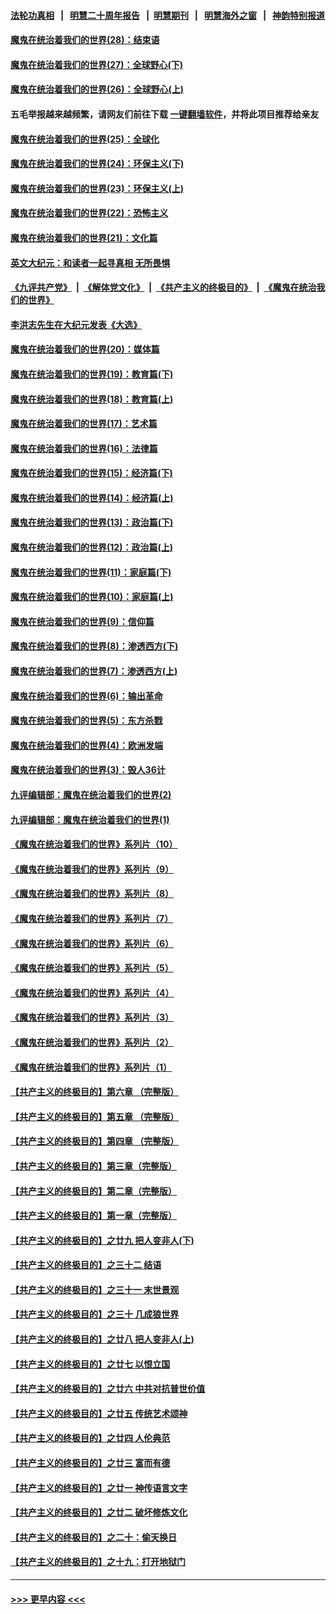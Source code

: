 #### [法轮功真相](https://github.com/gfw-breaker/truth/blob/master/README.md?t=0) &nbsp;&nbsp;|&nbsp;&nbsp; [明慧二十周年报告](https://github.com/gfw-breaker/mh-reports/blob/master/README.md?t=0) &nbsp;&nbsp;|&nbsp;&nbsp;[明慧期刊](https://github.com/gfw-breaker/mh-qikan) &nbsp;&nbsp;|&nbsp;&nbsp; [明慧海外之窗](https://github.com/gfw-breaker/mh-news/blob/master/README.md?t=0) &nbsp;&nbsp;|&nbsp;&nbsp; [神韵特别报道](https://github.com/gfw-breaker/mh-news/blob/master/shenyun.md?t=0)
#### [魔鬼在统治着我们的世界(28)：结束语](../pages/nsc422/n10936246.md?t=06140302) 
#### [魔鬼在统治着我们的世界(27)：全球野心(下)](../pages/nsc422/n10928319.md?t=06140302) 
#### [魔鬼在统治着我们的世界(26)：全球野心(上)](../pages/nsc422/n10900318.md?t=06140302) 
#### 五毛举报越来越频繁，请网友们前往下载 [一键翻墙软件](https://github.com/gfw-breaker/ssr-accounts)，并将此项目推荐给亲友
#### [魔鬼在统治着我们的世界(25)：全球化](../pages/nsc422/n10788205.md?t=06140302) 
#### [魔鬼在统治着我们的世界(24)：环保主义(下)](../pages/nsc422/n10695307.md?t=06140302) 
#### [魔鬼在统治着我们的世界(23)：环保主义(上)](../pages/nsc422/n10688613.md?t=06140302) 
#### [魔鬼在统治着我们的世界(22)：恐怖主义](../pages/nsc422/n10614727.md?t=06140302) 
#### [魔鬼在统治着我们的世界(21)：文化篇](../pages/nsc422/n10597706.md?t=06140302) 
#### [英文大纪元：和读者一起寻真相 无所畏惧](../pages/nsc422/n12542027.md?t=06140302) 
#### [《九评共产党》](https://github.com/begood0513/9ping.md/blob/master/README.md) &nbsp;|&nbsp; [《解体党文化》](../../../../jtdwh.md/blob/master/README.md)  &nbsp;|&nbsp; [《共产主义的终极目的》](../../../../gczydzjmd.md/blob/master/README.md) &nbsp;|&nbsp; [《魔鬼在统治我们的世界》](../../../../mgztzwmdsj.md/blob/master/README.md) 
#### [李洪志先生在大纪元发表《大选》](../pages/nsc422/n12534746.md?t=06140302) 
#### [魔鬼在统治着我们的世界(20)：媒体篇](../pages/nsc422/n10586579.md?t=06140302) 
#### [魔鬼在统治着我们的世界(19)：教育篇(下)](../pages/nsc422/n10564808.md?t=06140302) 
#### [魔鬼在统治着我们的世界(18)：教育篇(上)](../pages/nsc422/n10526970.md?t=06140302) 
#### [魔鬼在统治着我们的世界(17)：艺术篇](../pages/nsc422/n10499093.md?t=06140302) 
#### [魔鬼在统治着我们的世界(16)：法律篇](../pages/nsc422/n10485969.md?t=06140302) 
#### [魔鬼在统治着我们的世界(15)：经济篇(下)](../pages/nsc422/n10469975.md?t=06140302) 
#### [魔鬼在统治着我们的世界(14)：经济篇(上)](../pages/nsc422/n10457370.md?t=06140302) 
#### [魔鬼在统治着我们的世界(13)：政治篇(下)](../pages/nsc422/n10448270.md?t=06140302) 
#### [魔鬼在统治着我们的世界(12)：政治篇(上)](../pages/nsc422/n10444576.md?t=06140302) 
#### [魔鬼在统治着我们的世界(11)：家庭篇(下)](../pages/nsc422/n10440961.md?t=06140302) 
#### [魔鬼在统治着我们的世界(10)：家庭篇(上)](../pages/nsc422/n10435448.md?t=06140302) 
#### [魔鬼在统治着我们的世界(9)：信仰篇](../pages/nsc422/n10432159.md?t=06140302) 
#### [魔鬼在统治着我们的世界(8)：渗透西方(下)](../pages/nsc422/n10429603.md?t=06140302) 
#### [魔鬼在统治着我们的世界(7)：渗透西方(上)](../pages/nsc422/n10426013.md?t=06140302) 
#### [魔鬼在统治着我们的世界(6)：输出革命](../pages/nsc422/n10421536.md?t=06140302) 
#### [魔鬼在统治着我们的世界(5)：东方杀戮](../pages/nsc422/n10417707.md?t=06140302) 
#### [魔鬼在统治着我们的世界(4)：欧洲发端](../pages/nsc422/n10414890.md?t=06140302) 
#### [魔鬼在统治着我们的世界(3)：毁人36计](../pages/nsc422/n10411583.md?t=06140302) 
#### [九评编辑部：魔鬼在统治着我们的世界(2)](../pages/nsc422/n10410036.md?t=06140302) 
#### [九评编辑部：魔鬼在统治着我们的世界(1)](../pages/nsc422/n10406825.md?t=06140302) 
#### [《魔鬼在统治着我们的世界》系列片（10）](../pages/nsc422/n12292670.md?t=06140302) 
#### [《魔鬼在统治着我们的世界》系列片（9）](../pages/nsc422/n12290859.md?t=06140302) 
#### [《魔鬼在统治着我们的世界》系列片（8）](../pages/nsc422/n12287445.md?t=06140302) 
#### [《魔鬼在统治着我们的世界》系列片（7）](../pages/nsc422/n12283425.md?t=06140302) 
#### [《魔鬼在统治着我们的世界》系列片（6）](../pages/nsc422/n12282314.md?t=06140302) 
#### [《魔鬼在统治着我们的世界》系列片（5）](../pages/nsc422/n12281419.md?t=06140302) 
#### [《魔鬼在统治着我们的世界》系列片（4）](../pages/nsc422/n12274024.md?t=06140302) 
#### [《魔鬼在统治着我们的世界》系列片（3）](../pages/nsc422/n12271322.md?t=06140302) 
#### [《魔鬼在统治着我们的世界》系列片（2）](../pages/nsc422/n12269049.md?t=06140302) 
#### [《魔鬼在统治着我们的世界》系列片（1）](../pages/nsc422/n12267575.md?t=06140302) 
#### [【共产主义的终极目的】第六章 （完整版）](../pages/nsc422/n11428913.md?t=06140302) 
#### [【共产主义的终极目的】第五章 （完整版）](../pages/nsc422/n11428912.md?t=06140302) 
#### [【共产主义的终极目的】第四章 （完整版）](../pages/nsc422/n11428907.md?t=06140302) 
#### [【共产主义的终极目的】第三章（完整版）](../pages/nsc422/n11428848.md?t=06140302) 
#### [【共产主义的终极目的】第二章（完整版）](../pages/nsc422/n11428831.md?t=06140302) 
#### [【共产主义的终极目的】第一章（完整版）](../pages/nsc422/n11417651.md?t=06140302) 
#### [【共产主义的终极目的】之廿九 把人变非人(下)](../pages/nsc422/n11344140.md?t=06140302) 
#### [【共产主义的终极目的】之三十二 结语](../pages/nsc422/n11360535.md?t=06140302) 
#### [【共产主义的终极目的】之三十一 末世景观](../pages/nsc422/n11351129.md?t=06140302) 
#### [【共产主义的终极目的】之三十 几成狼世界](../pages/nsc422/n11348280.md?t=06140302) 
#### [【共产主义的终极目的】之廿八 把人变非人(上)](../pages/nsc422/n11340492.md?t=06140302) 
#### [【共产主义的终极目的】之廿七 以恨立国](../pages/nsc422/n11336944.md?t=06140302) 
#### [【共产主义的终极目的】之廿六 中共对抗普世价值](../pages/nsc422/n11324785.md?t=06140302) 
#### [【共产主义的终极目的】之廿五 传统艺术颂神](../pages/nsc422/n11296396.md?t=06140302) 
#### [【共产主义的终极目的】之廿四 人伦典范](../pages/nsc422/n11296397.md?t=06140302) 
#### [【共产主义的终极目的】之廿三 富而有德](../pages/nsc422/n11283598.md?t=06140302) 
#### [【共产主义的终极目的】之廿一 神传语言文字](../pages/nsc422/n11263265.md?t=06140302) 
#### [【共产主义的终极目的】之廿二 破坏修炼文化](../pages/nsc422/n11245728.md?t=06140302) 
#### [【共产主义的终极目的】之二十：偷天换日](../pages/nsc422/n11238846.md?t=06140302) 
#### [【共产主义的终极目的】之十九：打开地狱门](../pages/nsc422/n11206376.md?t=06140302) 

----
#### [ >>> 更早内容 <<< ](../indexes/nsc422-earlier.md)
